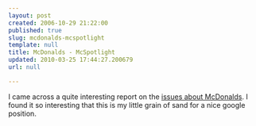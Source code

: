 ```yaml
---
layout: post
created: 2006-10-29 21:22:00
published: true
slug: mcdonalds-mcspotlight
template: null
title: McDonalds - McSpotlight
updated: 2010-03-25 17:44:27.200679
url: null

---
```


I came across a quite interesting report on the [issues about McDonalds](http://www.mcspotlight.org/issues/intro.html). I found it so interesting that this is my little grain of sand for a nice google position.
